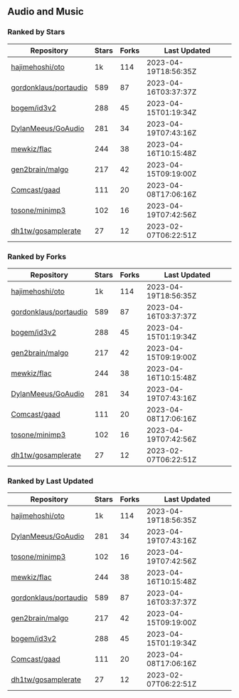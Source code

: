 ## Audio and Music

### Ranked by Stars

| Repository | Stars | Forks | Last Updated |
|------------|-------|-------|--------------|
| [hajimehoshi/oto](https://github.com/hajimehoshi/oto) | 1k | 114 | 2023-04-19T18:56:35Z |
| [gordonklaus/portaudio](https://github.com/gordonklaus/portaudio) | 589 | 87 | 2023-04-16T03:37:37Z |
| [bogem/id3v2](https://github.com/bogem/id3v2) | 288 | 45 | 2023-04-15T01:19:34Z |
| [DylanMeeus/GoAudio](https://github.com/DylanMeeus/GoAudio) | 281 | 34 | 2023-04-19T07:43:16Z |
| [mewkiz/flac](https://github.com/mewkiz/flac) | 244 | 38 | 2023-04-16T10:15:48Z |
| [gen2brain/malgo](https://github.com/gen2brain/malgo) | 217 | 42 | 2023-04-15T09:19:00Z |
| [Comcast/gaad](https://github.com/Comcast/gaad) | 111 | 20 | 2023-04-08T17:06:16Z |
| [tosone/minimp3](https://github.com/tosone/minimp3) | 102 | 16 | 2023-04-19T07:42:56Z |
| [dh1tw/gosamplerate](https://github.com/dh1tw/gosamplerate) | 27 | 12 | 2023-02-07T06:22:51Z |

### Ranked by Forks

| Repository | Stars | Forks | Last Updated |
|------------|-------|-------|--------------|
| [hajimehoshi/oto](https://github.com/hajimehoshi/oto) | 1k | 114 | 2023-04-19T18:56:35Z |
| [gordonklaus/portaudio](https://github.com/gordonklaus/portaudio) | 589 | 87 | 2023-04-16T03:37:37Z |
| [bogem/id3v2](https://github.com/bogem/id3v2) | 288 | 45 | 2023-04-15T01:19:34Z |
| [gen2brain/malgo](https://github.com/gen2brain/malgo) | 217 | 42 | 2023-04-15T09:19:00Z |
| [mewkiz/flac](https://github.com/mewkiz/flac) | 244 | 38 | 2023-04-16T10:15:48Z |
| [DylanMeeus/GoAudio](https://github.com/DylanMeeus/GoAudio) | 281 | 34 | 2023-04-19T07:43:16Z |
| [Comcast/gaad](https://github.com/Comcast/gaad) | 111 | 20 | 2023-04-08T17:06:16Z |
| [tosone/minimp3](https://github.com/tosone/minimp3) | 102 | 16 | 2023-04-19T07:42:56Z |
| [dh1tw/gosamplerate](https://github.com/dh1tw/gosamplerate) | 27 | 12 | 2023-02-07T06:22:51Z |

### Ranked by Last Updated

| Repository | Stars | Forks | Last Updated |
|------------|-------|-------|--------------|
| [hajimehoshi/oto](https://github.com/hajimehoshi/oto) | 1k | 114 | 2023-04-19T18:56:35Z |
| [DylanMeeus/GoAudio](https://github.com/DylanMeeus/GoAudio) | 281 | 34 | 2023-04-19T07:43:16Z |
| [tosone/minimp3](https://github.com/tosone/minimp3) | 102 | 16 | 2023-04-19T07:42:56Z |
| [mewkiz/flac](https://github.com/mewkiz/flac) | 244 | 38 | 2023-04-16T10:15:48Z |
| [gordonklaus/portaudio](https://github.com/gordonklaus/portaudio) | 589 | 87 | 2023-04-16T03:37:37Z |
| [gen2brain/malgo](https://github.com/gen2brain/malgo) | 217 | 42 | 2023-04-15T09:19:00Z |
| [bogem/id3v2](https://github.com/bogem/id3v2) | 288 | 45 | 2023-04-15T01:19:34Z |
| [Comcast/gaad](https://github.com/Comcast/gaad) | 111 | 20 | 2023-04-08T17:06:16Z |
| [dh1tw/gosamplerate](https://github.com/dh1tw/gosamplerate) | 27 | 12 | 2023-02-07T06:22:51Z |

